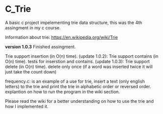 # C_Trie

A basic c project impelementing trie data structure, this was the 4th assingment in my c course.

Information about trie: https://en.wikipedia.org/wiki/Trie

**version 1.0.3** 
Finished assingment.

Trie support insertion (in O(n) time).
(update 1.0.2):
Trie support contains  (in O(n) time).
tests for inserstion and contains.
(update 1.0.3):
Trie support delete    (in O(n) time).
delete only once (if a word was inserted twice it will just take the count down)

frequency.c: is an example of a use for trie, insert a text (only english letters) to the trie
             and print the trie in alphabetic order or reversed order.
             explantion on how to run the program in the wiki section.

Please read the wiki for a better understanding on how to use the trie and how I implemented it.
